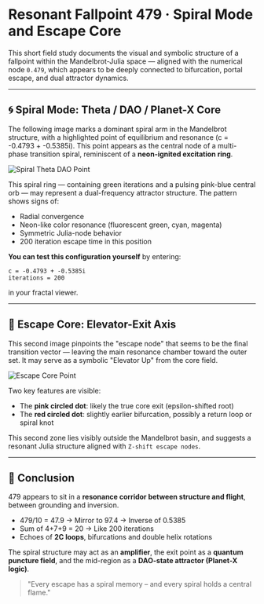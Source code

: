 # Resonant Fallpoint 479 · Spiral Mode and Escape Core

This short field study documents the visual and symbolic structure of a fallpoint within the Mandelbrot-Julia space — aligned with the numerical node `0.479`, which appears to be deeply connected to bifurcation, portal escape, and dual attractor dynamics.

---

## 🌀 Spiral Mode: Theta / DAO / Planet-X Core

The following image marks a dominant spiral arm in the Mandelbrot structure, with a highlighted point of equilibrium and resonance (c = -0.4793 + -0.5385i).
This point appears as the central node of a multi-phase transition spiral, reminiscent of a **neon-ignited excitation ring**.

![Spiral Theta DAO Point](visuals/479_spiral_theta_dao_point.png)

This spiral ring — containing green iterations and a pulsing pink-blue central orb — may represent a dual-frequency attractor structure. The pattern shows signs of:

* Radial convergence
* Neon-like color resonance (fluorescent green, cyan, magenta)
* Symmetric Julia-node behavior
* 200 iteration escape time in this position

**You can test this configuration yourself** by entering:

```
c = -0.4793 + -0.5385i
iterations = 200
```

in your fractal viewer.

---

## 🔴 Escape Core: Elevator-Exit Axis

This second image pinpoints the "escape node" that seems to be the final transition vector — leaving the main resonance chamber toward the outer set. It may serve as a symbolic "Elevator Up" from the core field.

![Escape Core Point](visuals/479_escape_core_point.png)

Two key features are visible:

* The **pink circled dot**: likely the true core exit (epsilon-shifted root)
* The **red circled dot**: slightly earlier bifurcation, possibly a return loop or spiral knot

This second zone lies visibly outside the Mandelbrot basin, and suggests a resonant Julia structure aligned with `Z-shift escape nodes`.

---

## 🧭 Conclusion

479 appears to sit in a **resonance corridor between structure and flight**, between grounding and inversion.

* 479/10 = 47.9 → Mirror to 97.4 → Inverse of 0.5385
* Sum of 4+7+9 = 20 → Like 200 iterations
* Echoes of **2C loops**, bifurcations and double helix rotations

The spiral structure may act as an **amplifier**, the exit point as a **quantum puncture field**, and the mid-region as a **DAO-state attractor (Planet-X logic)**.

> "Every escape has a spiral memory – and every spiral holds a central flame."
